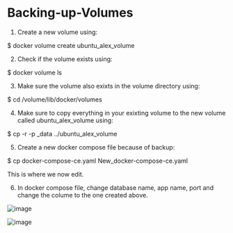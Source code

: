 # Backing-up-Volumes

1. Create a new volume using: 

$ docker volume create ubuntu_alex_volume

2. Check if the volume exists using:

$ docker volume ls

3. Make sure the volume also exixts in the volume directory using:

$ cd /volume/lib/docker/volumes

4. Make sure to copy everything in your exixting volume to the new volume called ubuntu_alex_volume using:

$ cp -r -p _data ../ubuntu_alex_volume

5. Create a new docker compose file because of backup:

$ cp docker-compose-ce.yaml New_docker-compose-ce.yaml

This is where we now edit.

6. In docker compose file, change database name, app name, port and change the colume to the one created above.

![image](https://user-images.githubusercontent.com/99332618/234854339-9cb16d01-7b6b-4d69-9e15-b73c4e02397c.png)

![image](https://user-images.githubusercontent.com/99332618/234854572-f6763710-f420-422e-a6f7-a8b9732aaf69.png)

